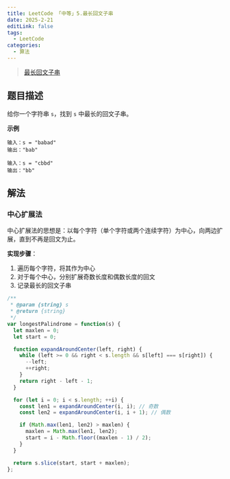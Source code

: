 ```yaml
---
title: LeetCode 「中等」5.最长回文子串
date: 2025-2-21
editLink: false
tags:
  - LeetCode
categories:
  - 算法
---
```


> [最长回文子串](https://leetcode.cn/problems/longest-palindromic-substring/description/)

## 题目描述

给你一个字符串 `s`，找到 `s` 中最长的回文子串。

**示例**

```
输入：s = "babad"
输出："bab"

输入：s = "cbbd"
输出："bb"
```

## 解法

### 中心扩展法

中心扩展法的思想是：以每个字符（单个字符或两个连续字符）为中心，向两边扩展，直到不再是回文为止。

**实现步骤**：

1. 遍历每个字符，将其作为中心
2. 对于每个中心，分别扩展奇数长度和偶数长度的回文
3. 记录最长的回文子串

```js
/**
 * @param {string} s
 * @return {string}
 */
var longestPalindrome = function(s) {
  let maxlen = 0;
  let start = 0;

  function expandAroundCenter(left, right) {
    while (left >= 0 && right < s.length && s[left] === s[right]) {
      --left;
      ++right;
    }
    return right - left - 1;
  }

  for (let i = 0; i < s.length; ++i) {
    const len1 = expandAroundCenter(i, i); // 奇数
    const len2 = expandAroundCenter(i, i + 1); // 偶数

    if (Math.max(len1, len2) > maxlen) {
      maxlen = Math.max(len1, len2);
      start = i - Math.floor((maxlen - 1) / 2);
    }
  }

  return s.slice(start, start + maxlen);
};
```
